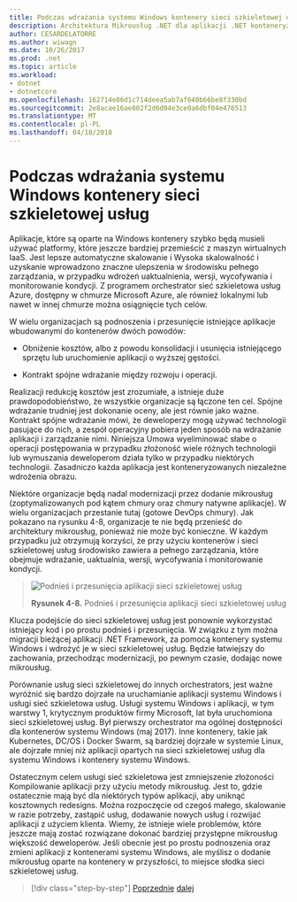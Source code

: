 ```yaml
---
title: Podczas wdrażania systemu Windows kontenery sieci szkieletowej usług
description: Architektura Mikrousług .NET dla aplikacji .NET konteneryzowanych | Podczas wdrażania systemu Windows kontenery sieci szkieletowej usług
author: CESARDELATORRE
ms.author: wiwagn
ms.date: 10/26/2017
ms.prod: .net
ms.topic: article
ms.workload:
- dotnet
- dotnetcore
ms.openlocfilehash: 162714e86d1c714deea5ab7af640b66be8f330bd
ms.sourcegitcommit: 2e8acae16ae802f2d6d04e3ce0a6dbf04e476513
ms.translationtype: MT
ms.contentlocale: pl-PL
ms.lasthandoff: 04/18/2018
---
```

# <a name="when-to-deploy-windows-containers-to-service-fabric"></a>Podczas wdrażania systemu Windows kontenery sieci szkieletowej usług

Aplikacje, które są oparte na Windows kontenery szybko będą musieli używać platformy, które jeszcze bardziej przemieścić z maszyn wirtualnych IaaS. Jest lepsze automatyczne skalowanie i Wysoka skalowalność i uzyskanie wprowadzono znaczne ulepszenia w środowisku pełnego zarządzania, w przypadku wdrożeń uaktualnienia, wersji, wycofywania i monitorowanie kondycji. Z programem orchestrator sieć szkieletowa usług Azure, dostępny w chmurze Microsoft Azure, ale również lokalnymi lub nawet w innej chmurze można osiągnięcie tych celów.

W wielu organizacjach są podnoszenia i przesunięcie istniejące aplikacje wbudowanymi do kontenerów dwóch powodów:

-   Obniżenie kosztów, albo z powodu konsolidacji i usunięcia istniejącego sprzętu lub uruchomienie aplikacji o wyższej gęstości.

-   Kontrakt spójne wdrażanie między rozwoju i operacji.

Realizacji redukcję kosztów jest zrozumiałe, a istnieje duże prawdopodobieństwo, że wszystkie organizacje są łączone ten cel. Spójne wdrażanie trudniej jest dokonanie oceny, ale jest równie jako ważne. Kontrakt spójne wdrażanie mówi, że deweloperzy mogą używać technologii pasujące do nich, a zespół operacyjny pobiera jeden sposób na wdrażanie aplikacji i zarządzanie nimi. Niniejsza Umowa wyeliminować słabe o operacji postępowania w przypadku złożoność wiele różnych technologii lub wymuszania deweloperom działa tylko w przypadku niektórych technologii. Zasadniczo każda aplikacja jest konteneryzowanych niezależne wdrożenia obrazu.

Niektóre organizacje będą nadal modernizacji przez dodanie mikrousług (zoptymalizowanych pod kątem chmury oraz chmury natywne aplikacje). W wielu organizacjach przestanie tutaj (gotowe DevOps chmury). Jak pokazano na rysunku 4-8, organizacje te nie będą przenieść do architektury mikrousług, ponieważ nie może być konieczne. W każdym przypadku już otrzymują korzyści, że przy użyciu kontenerów i sieci szkieletowej usług środowisko zawiera a pełnego zarządzania, które obejmuje wdrażanie, uaktualnia, wersji, wycofywania i monitorowanie kondycji.

> ![Podnieś i przesunięcia aplikacji sieci szkieletowej usług](./media/image8.png)
>
> **Rysunek 4-8.** Podnieś i przesunięcia aplikacji sieci szkieletowej usług

Klucza podejście do sieci szkieletowej usług jest ponownie wykorzystać istniejący kod i po prostu podnieś i przesunięcia. W związku z tym można migracji bieżącej aplikacji .NET Framework, za pomocą kontenery systemu Windows i wdrożyć je w sieci szkieletowej usług. Będzie łatwiejszy do zachowania, przechodząc modernizacji, po pewnym czasie, dodając nowe mikrousług.

Porównanie usług sieci szkieletowej do innych orchestrators, jest ważne wyróżnić się bardzo dojrzałe na uruchamianie aplikacji systemu Windows i usługi sieć szkieletowa usług. Usługi systemu Windows i aplikacji, w tym warstwy 1, krytycznym produktów firmy Microsoft, lat była uruchomiona sieci szkieletowej usług. Był pierwszy orchestrator ma ogólnej dostępności dla kontenerów systemu Windows (maj 2017). Inne kontenery, takie jak Kubernetes, DC/OS i Docker Swarm, są bardziej dojrzałe w systemie Linux, ale dojrzałe mniej niż aplikacji opartych na sieci szkieletowej usług dla systemu Windows i kontenery systemu Windows.

Ostatecznym celem usługi sieć szkieletowa jest zmniejszenie złożoności Kompilowanie aplikacji przy użyciu metody mikrousług. Jest to, gdzie ostatecznie mają być dla niektórych typów aplikacji, aby uniknąć kosztownych redesigns. Można rozpoczęcie od czegoś małego, skalowanie w razie potrzeby, zastąpić usług, dodawanie nowych usług i rozwijać aplikacji z użyciem klienta. Wiemy, że istnieje wiele problemów, które jeszcze mają zostać rozwiązane dokonać bardziej przystępne mikrousług większość deweloperów. Jeśli obecnie jest po prostu podnoszenia oraz zmieni aplikacji z kontenerami systemu Windows, ale myślisz o dodanie mikrousług oparte na kontenery w przyszłości, to miejsce słodka sieci szkieletowej usług.

>[!div class="step-by-step"]
[Poprzednie](when-to-deploy-windows-containers-to-azure-vms-iaas-cloud.md)
[dalej](when-to-deploy-windows-containers-to-azure-container-service-kubernetes.md)
